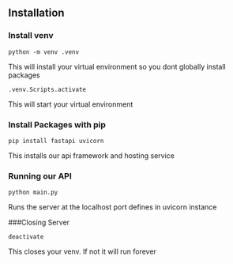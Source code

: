 ## Installation

### Install venv

```pwsh
python -m venv .venv
```
This will install your virtual environment so you dont globally install packages

```pwsh
.venv.Scripts.activate
```
This will start your virtual environment

### Install Packages with pip

```pwsh
pip install fastapi uvicorn
```
This installs our api framework and hosting service

### Running our API

```pwsh
python main.py
```
Runs the server at the localhost port defines in uvicorn instance

###Closing Server
```pwsh
deactivate
```
This closes your venv. If not it will run forever